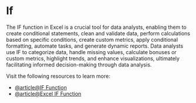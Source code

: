 # If

The IF function in Excel is a crucial tool for data analysts, enabling them to create conditional statements, clean and validate data, perform calculations based on specific conditions, create custom metrics, apply conditional formatting, automate tasks, and generate dynamic reports. Data analysts use IF to categorize data, handle missing values, calculate bonuses or custom metrics, highlight trends, and enhance visualizations, ultimately facilitating informed decision-making through data analysis.

Visit the following resources to learn more:

- [@article@IF Function](https://support.microsoft.com/en-gb/office/if-function-69aed7c9-4e8a-4755-a9bc-aa8bbff73be2)
- [@article@Excel IF Function](https://exceljet.net/functions/if-function)